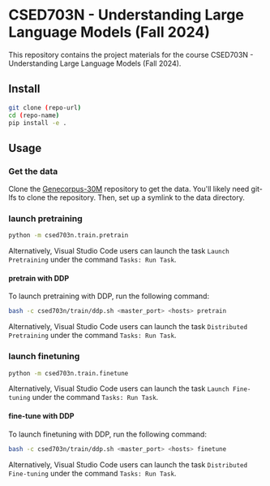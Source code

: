 # CSED703N - Understanding Large Language Models (Fall 2024)

This repository contains the project materials for the course CSED703N - Understanding Large Language Models (Fall 2024).

## Install

```bash
git clone (repo-url)
cd (repo-name)
pip install -e .
```

## Usage

### Get the data

Clone the [Genecorpus-30M](https://huggingface.co/datasets/ctheodoris/Genecorpus-30M) repository to get the data.
You'll likely need git-lfs to clone the repository.
Then, set up a symlink to the data directory.

### launch pretraining

```bash
python -m csed703n.train.pretrain
```

Alternatively, Visual Studio Code users can launch the task `Launch Pretraining` under the command `Tasks: Run Task`.

#### pretrain with DDP

To launch pretraining with DDP, run the following command:

```bash
bash -c csed703n/train/ddp.sh <master_port> <hosts> pretrain
```

Alternatively, Visual Studio Code users can launch the task `Distributed Pretraining` under the command `Tasks: Run Task`.

### launch finetuning

```bash
python -m csed703n.train.finetune
```

Alternatively, Visual Studio Code users can launch the task `Launch Fine-tuning` under the command `Tasks: Run Task`.

#### fine-tune with DDP

To launch finetuning with DDP, run the following command:

```bash
bash -c csed703n/train/ddp.sh <master_port> <hosts> finetune
```

Alternatively, Visual Studio Code users can launch the task `Distributed Fine-tuning` under the command `Tasks: Run Task`.
